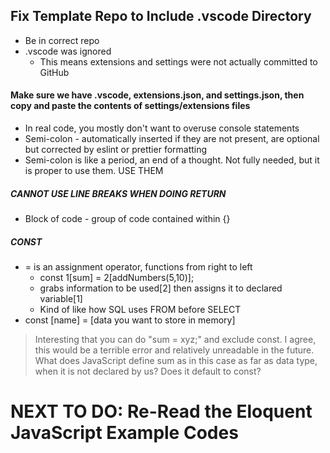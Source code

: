 ## Fix Template Repo to Include .vscode Directory ##
* Be in correct repo
* .vscode was ignored
  * This means extensions and settings were not actually committed to GitHub
#### Make sure we have .vscode, extensions.json, and settings.json, then copy and paste the contents of settings/extensions files ####
* In real code, you mostly don't want to overuse console statements
* Semi-colon - automatically inserted if they are not present, are optional but corrected by eslint or prettier formatting
* Semi-colon is like a period, an end of a thought. Not fully needed, but it is proper to use them. USE THEM
##### CANNOT USE LINE BREAKS WHEN DOING RETURN #####
* Block of code - group of code contained within {}
##### CONST #####
* = is an assignment operator, functions from right to left
  * const 1[sum] = 2[addNumbers(5,10)];
  * grabs information to be used[2] then assigns it to declared variable[1]
  * Kind of like how SQL uses FROM before SELECT
* const [name] = [data you want to store in memory]

> Interesting that you can do "sum = xyz;" and exclude const. I agree, this would be a terrible error and relatively unreadable in the future. What does JavaScript define sum as in this case as far as data type,
> when it is not declared by us? Does it default to const?

# NEXT TO DO: Re-Read the Eloquent JavaScript Example Codes #
